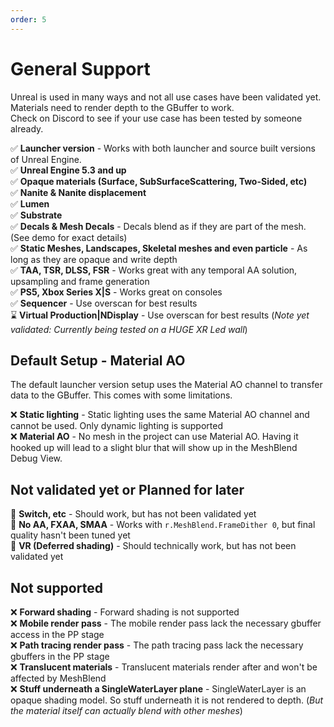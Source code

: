 ```yaml
---
order: 5
---
```


# General Support

Unreal is used in many ways and not all use cases have been validated yet. Materials need to render depth to the GBuffer to work. 
<br>
Check on Discord to see if your use case has been tested by someone already.

:white_check_mark: **Launcher version** - Works with both launcher and source built versions of Unreal Engine.
<br>
:white_check_mark: **Unreal Engine 5.3 and up**
<br>
:white_check_mark: **Opaque materials (Surface, SubSurfaceScattering, Two-Sided, etc)**
<br>
:white_check_mark: **Nanite & Nanite displacement**
<br>
:white_check_mark: **Lumen**
<br>
:white_check_mark: **Substrate**
<br>
:white_check_mark: **Decals & Mesh Decals** - Decals blend as if they are part of the mesh. (See demo for exact details)
<br>
:white_check_mark: **Static Meshes, Landscapes, Skeletal meshes and even particle** - As long as they are opaque and write depth
<br>
:white_check_mark: **TAA, TSR, DLSS, FSR** - Works great with any temporal AA solution, upsampling and frame generation
<br>
:white_check_mark: **PS5, Xbox Series X|S** - Works great on consoles
<br>
:white_check_mark: **Sequencer** - Use overscan for best results
<br>
:hourglass: **Virtual Production|NDisplay** - Use overscan for best results (*Note yet validated: Currently being tested on a HUGE XR Led wall*)
<br>

## Default Setup - Material AO

The default launcher version setup uses the Material AO channel to transfer data to the GBuffer. This comes with some limitations.

:x: **Static lighting** - Static lighting uses the same Material AO channel and cannot be used. Only dynamic lighting is supported
<br>
:x: **Material AO** - No mesh in the project can use Material AO. Having it hooked up will lead to a slight blur that will show up in the MeshBlend Debug View.

## Not validated yet or Planned for later

:microscope: **Switch, etc** - Should work, but has not been validated yet
<br>
:microscope: **No AA, FXAA, SMAA** - Works with `r.MeshBlend.FrameDither 0`, but final quality hasn't been tuned yet
<br>
:microscope: **VR (Deferred shading)** - Should technically work, but has not been validated yet

## Not supported

:x: **Forward shading** - Forward shading is not supported
<br>
:x: **Mobile render pass** - The mobile render pass lack the necessary gbuffer access in the PP stage
<br>
:x: **Path tracing render pass** - The path tracing pass lack the necessary gbuffers in the PP stage
<br>
:x: **Translucent materials** - Translucent materials render after and won't be affected by MeshBlend
<br>
:x: **Stuff underneath a SingleWaterLayer plane** - SingleWaterLayer is an opaque shading model. So stuff underneath it is not rendered to depth. (*But the material itself can actually blend with other meshes*)
